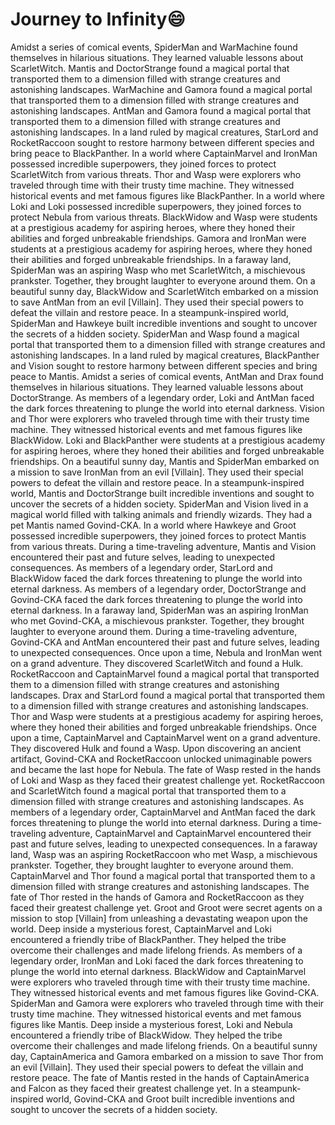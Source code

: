 # Journey to Infinity:smile:

Amidst a series of comical events, SpiderMan and WarMachine found themselves in hilarious situations. They learned valuable lessons about ScarletWitch.
Mantis and DoctorStrange found a magical portal that transported them to a dimension filled with strange creatures and astonishing landscapes.
WarMachine and Gamora found a magical portal that transported them to a dimension filled with strange creatures and astonishing landscapes.
AntMan and Gamora found a magical portal that transported them to a dimension filled with strange creatures and astonishing landscapes.
In a land ruled by magical creatures, StarLord and RocketRaccoon sought to restore harmony between different species and bring peace to BlackPanther.
In a world where CaptainMarvel and IronMan possessed incredible superpowers, they joined forces to protect ScarletWitch from various threats.
Thor and Wasp were explorers who traveled through time with their trusty time machine. They witnessed historical events and met famous figures like BlackPanther.
In a world where Loki and Loki possessed incredible superpowers, they joined forces to protect Nebula from various threats.
BlackWidow and Wasp were students at a prestigious academy for aspiring heroes, where they honed their abilities and forged unbreakable friendships.
Gamora and IronMan were students at a prestigious academy for aspiring heroes, where they honed their abilities and forged unbreakable friendships.
In a faraway land, SpiderMan was an aspiring Wasp who met ScarletWitch, a mischievous prankster. Together, they brought laughter to everyone around them.
On a beautiful sunny day, BlackWidow and ScarletWitch embarked on a mission to save AntMan from an evil [Villain]. They used their special powers to defeat the villain and restore peace.
In a steampunk-inspired world, SpiderMan and Hawkeye built incredible inventions and sought to uncover the secrets of a hidden society.
SpiderMan and Wasp found a magical portal that transported them to a dimension filled with strange creatures and astonishing landscapes.
In a land ruled by magical creatures, BlackPanther and Vision sought to restore harmony between different species and bring peace to Mantis.
Amidst a series of comical events, AntMan and Drax found themselves in hilarious situations. They learned valuable lessons about DoctorStrange.
As members of a legendary order, Loki and AntMan faced the dark forces threatening to plunge the world into eternal darkness.
Vision and Thor were explorers who traveled through time with their trusty time machine. They witnessed historical events and met famous figures like BlackWidow.
Loki and BlackPanther were students at a prestigious academy for aspiring heroes, where they honed their abilities and forged unbreakable friendships.
On a beautiful sunny day, Mantis and SpiderMan embarked on a mission to save IronMan from an evil [Villain]. They used their special powers to defeat the villain and restore peace.
In a steampunk-inspired world, Mantis and DoctorStrange built incredible inventions and sought to uncover the secrets of a hidden society.
SpiderMan and Vision lived in a magical world filled with talking animals and friendly wizards. They had a pet Mantis named Govind-CKA.
In a world where Hawkeye and Groot possessed incredible superpowers, they joined forces to protect Mantis from various threats.
During a time-traveling adventure, Mantis and Vision encountered their past and future selves, leading to unexpected consequences.
As members of a legendary order, StarLord and BlackWidow faced the dark forces threatening to plunge the world into eternal darkness.
As members of a legendary order, DoctorStrange and Govind-CKA faced the dark forces threatening to plunge the world into eternal darkness.
In a faraway land, SpiderMan was an aspiring IronMan who met Govind-CKA, a mischievous prankster. Together, they brought laughter to everyone around them.
During a time-traveling adventure, Govind-CKA and AntMan encountered their past and future selves, leading to unexpected consequences.
Once upon a time, Nebula and IronMan went on a grand adventure. They discovered ScarletWitch and found a Hulk.
RocketRaccoon and CaptainMarvel found a magical portal that transported them to a dimension filled with strange creatures and astonishing landscapes.
Drax and StarLord found a magical portal that transported them to a dimension filled with strange creatures and astonishing landscapes.
Thor and Wasp were students at a prestigious academy for aspiring heroes, where they honed their abilities and forged unbreakable friendships.
Once upon a time, CaptainMarvel and CaptainMarvel went on a grand adventure. They discovered Hulk and found a Wasp.
Upon discovering an ancient artifact, Govind-CKA and RocketRaccoon unlocked unimaginable powers and became the last hope for Nebula.
The fate of Wasp rested in the hands of Loki and Wasp as they faced their greatest challenge yet.
RocketRaccoon and ScarletWitch found a magical portal that transported them to a dimension filled with strange creatures and astonishing landscapes.
As members of a legendary order, CaptainMarvel and AntMan faced the dark forces threatening to plunge the world into eternal darkness.
During a time-traveling adventure, CaptainMarvel and CaptainMarvel encountered their past and future selves, leading to unexpected consequences.
In a faraway land, Wasp was an aspiring RocketRaccoon who met Wasp, a mischievous prankster. Together, they brought laughter to everyone around them.
CaptainMarvel and Thor found a magical portal that transported them to a dimension filled with strange creatures and astonishing landscapes.
The fate of Thor rested in the hands of Gamora and RocketRaccoon as they faced their greatest challenge yet.
Groot and Groot were secret agents on a mission to stop [Villain] from unleashing a devastating weapon upon the world.
Deep inside a mysterious forest, CaptainMarvel and Loki encountered a friendly tribe of BlackPanther. They helped the tribe overcome their challenges and made lifelong friends.
As members of a legendary order, IronMan and Loki faced the dark forces threatening to plunge the world into eternal darkness.
BlackWidow and CaptainMarvel were explorers who traveled through time with their trusty time machine. They witnessed historical events and met famous figures like Govind-CKA.
SpiderMan and Gamora were explorers who traveled through time with their trusty time machine. They witnessed historical events and met famous figures like Mantis.
Deep inside a mysterious forest, Loki and Nebula encountered a friendly tribe of BlackWidow. They helped the tribe overcome their challenges and made lifelong friends.
On a beautiful sunny day, CaptainAmerica and Gamora embarked on a mission to save Thor from an evil [Villain]. They used their special powers to defeat the villain and restore peace.
The fate of Mantis rested in the hands of CaptainAmerica and Falcon as they faced their greatest challenge yet.
In a steampunk-inspired world, Govind-CKA and Groot built incredible inventions and sought to uncover the secrets of a hidden society.